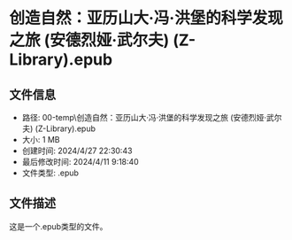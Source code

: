 ﻿# 创造自然：亚历山大·冯·洪堡的科学发现之旅 (安德烈娅·武尔夫) (Z-Library).epub

## 文件信息
- 路径: 00-temp\创造自然：亚历山大·冯·洪堡的科学发现之旅 (安德烈娅·武尔夫) (Z-Library).epub
- 大小: 1 MB
- 创建时间: 2024/4/27 22:30:43
- 最后修改时间: 2024/4/11 9:18:40
- 文件类型: .epub

## 文件描述
这是一个.epub类型的文件。

